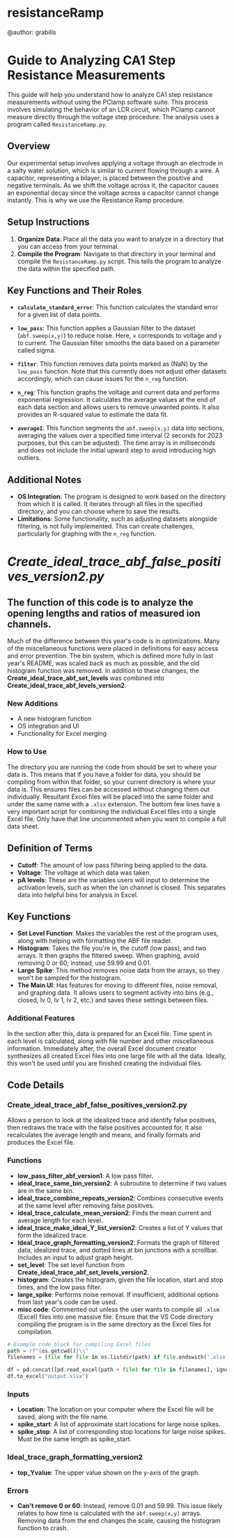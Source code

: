 # resistanceRamp
@author: grabills

# Guide to Analyzing CA1 Step Resistance Measurements

This guide will help you understand how to analyze CA1 step resistance measurements without using the PClamp software suite. This process involves simulating the behavior of an LCR circuit, which PClamp cannot measure directly through the voltage step procedure. The analysis uses a program called `ResistanceRamp.py`.

## Overview

Our experimental setup involves applying a voltage through an electrode in a salty water solution, which is similar to current flowing through a wire. A capacitor, representing a bilayer, is placed between the positive and negative terminals. As we shift the voltage across it, the capacitor causes an exponential decay since the voltage across a capacitor cannot change instantly. This is why we use the Resistance Ramp procedure.

## Setup Instructions

1. **Organize Data**: Place all the data you want to analyze in a directory that you can access from your terminal.
2. **Compile the Program**: Navigate to that directory in your terminal and compile the `ResistanceRamp.py` script. This tells the program to analyze the data within the specified path.

## Key Functions and Their Roles

- **`calculate_standard_error`**: This function calculates the standard error for a given list of data points.

- **`low_pass`**: This function applies a Gaussian filter to the dataset (`abf.sweep(x,y)`) to reduce noise. Here, `x` corresponds to voltage and `y` to current. The Gaussian filter smooths the data based on a parameter called sigma.

- **`filter`**: This function removes data points marked as (NaN) by the `low_pass` function. Note that this currently does not adjust other datasets accordingly, which can cause issues for the `n_reg` function.

- **`n_reg`**: This function graphs the voltage and current data and performs exponential regression. It calculates the average values at the end of each data section and allows users to remove unwanted points. It also provides an R-squared value to estimate the data fit.

- **`averageI`**: This function segments the `abf.sweep(x,y)` data into sections, averaging the values over a specified time interval (2 seconds for 2023 purposes, but this can be adjusted). The time array is in milliseconds and does not include the initial upward step to avoid introducing high outliers.

## Additional Notes

- **OS Integration**: The program is designed to work based on the directory from which it is called. It iterates through all files in the specified directory, and you can choose where to save the results.
- **Limitations**: Some functionality, such as adjusting datasets alongside filtering, is not fully implemented. This can create challenges, particularly for graphing with the `n_reg` function.



# *Create_ideal_trace_abf_false_positives_version2.py*

## The function of this code is to analyze the opening lengths and ratios of measured ion channels.

Much of the difference between this year's code is in optimizations. Many of the miscellaneous functions were placed in definitions for easy access and error prevention. The bin system, which is defined more fully in last year's README, was scaled back as much as possible, and the old histogram function was removed. In addition to these changes, the **Create_ideal_trace_abf_set_levels** was combined into **Create_ideal_trace_abf_levels_version2**.

### New Additions
- A new histogram function
- OS integration and UI
- Functionality for Excel merging

### How to Use
The directory you are running the code from should be set to where your data is. This means that if you have a folder for data, you should be compiling from within that folder, so your current directory is where your data is. This ensures files can be accessed without changing them out individually. Resultant Excel files will be placed into the same folder and under the same name with a `.xlsx` extension. The bottom few lines have a very important script for combining the individual Excel files into a single Excel file. Only have that line uncommented when you want to compile a full data sheet.

## Definition of Terms
- **Cutoff**: The amount of low pass filtering being applied to the data.
- **Voltage**: The voltage at which data was taken.
- **pA levels**: These are the variables users will input to determine the activation levels, such as when the ion channel is closed. This separates data into helpful bins for analysis in Excel.

## Key Functions
- **Set Level Function**: Makes the variables the rest of the program uses, along with helping with formatting the ABF file reader.
- **Histogram**: Takes the file you're in, the cutoff (low pass), and two arrays. It then graphs the filtered sweep. When graphing, avoid removing 0 or 60; instead, use 59.99 and 0.01.
- **Large Spike**: This method removes noise data from the arrays, so they won't be sampled for the histogram.
- **The Main UI**: Has features for moving to different files, noise removal, and graphing data. It allows users to segment activity into bins (e.g., closed, lv 0, lv 1, lv 2, etc.) and saves these settings between files.

### Additional Features
In the section after this, data is prepared for an Excel file. Time spent in each level is calculated, along with file number and other miscellaneous information. Immediately after, the overall Excel document creator synthesizes all created Excel files into one large file with all the data. Ideally, this won't be used until you are finished creating the individual files.

## Code Details

### Create_ideal_trace_abf_false_positives_version2.py
Allows a person to look at the idealized trace and identify false positives, then redraws the trace with the false positives accounted for. It also recalculates the average length and means, and finally formats and produces the Excel file.

### Functions
- **low_pass_filter_abf_version1**: A low pass filter.
- **ideal_trace_same_bin_version2**: A subroutine to determine if two values are in the same bin.
- **ideal_trace_combine_repeats_version2**: Combines consecutive events at the same level after removing false positives.
- **ideal_trace_calculate_mean_version2**: Finds the mean current and average length for each level.
- **ideal_trace_make_ideal_Y_list_version2**: Creates a list of Y values that form the idealized trace.
- **Ideal_trace_graph_formatting_version2**: Formats the graph of filtered data, idealized trace, and dotted lines at bin junctions with a scrollbar. Includes an input to adjust graph height.
- **set_level**: The set level function from **Create_ideal_trace_abf_set_levels_version2**.
- **histogram**: Creates the histogram, given the file location, start and stop times, and the low pass filter.
- **large_spike**: Performs noise removal. If insufficient, additional options from last year's code can be used.
- **misc code**: Commented out unless the user wants to compile all `.xlsm` (Excel) files into one massive file. Ensure that the VS Code directory compiling the program is in the same directory as the Excel files for compilation.

```python
# Example code block for compiling Excel files
path = rf"{os.getcwd()}\\"
filenames = [file for file in os.listdir(path) if file.endswith('.xlsx')]

df = pd.concat([pd.read_excel(path + file) for file in filenames], ignore_index=True)
df.to_excel("output.xlsx")
```
### Inputs
- **Location**: The location on your computer where the Excel file will be saved, along with the file name.
- **spike_start**: A list of approximate start locations for large noise spikes.
- **spike_stop**: A list of corresponding stop locations for large noise spikes. Must be the same length as spike_start.

### Ideal_trace_graph_formatting_version2
- **top_Yvalue**: The upper value shown on the y-axis of the graph.

### Errors
- **Can't remove 0 or 60**: Instead, remove 0.01 and 59.99. This issue likely relates to how time is calculated with the `abf.sweep(x,y)` arrays. Removing data from the end changes the scale, causing the histogram function to crash.


